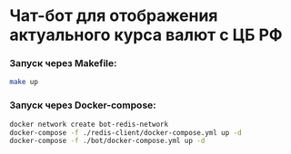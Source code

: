 # Чат-бот для отображения актуального курса валют с ЦБ РФ


### Запуск через Makefile:
```bash
make up
```

### Запуск через Docker-compose:
```bash
docker network create bot-redis-network
docker-compose -f ./redis-client/docker-compose.yml up -d
docker-compose -f ./bot/docker-compose.yml up -d
```